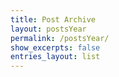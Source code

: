 ```yaml
---
title: Post Archive
layout: postsYear
permalink: /postsYear/
show_excerpts: false
entries_layout: list
---
```

